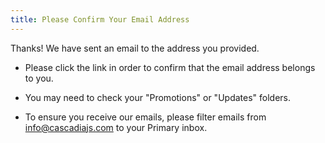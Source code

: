 ```yaml
---
title: Please Confirm Your Email Address
---
```

Thanks! We have sent an email to the address you provided. 

- Please click the link in order to confirm that the email address belongs to you.

- You may need to check your "Promotions" or "Updates" folders.

- To ensure you receive our emails, please filter emails from info@cascadiajs.com to your Primary inbox.

